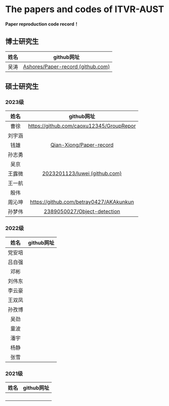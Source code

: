 # The papers and codes of ITVR-AUST

**Paper reproduction code record！**

## 博士研究生

| 姓名 |                          github网址                          |
| :--: | :----------------------------------------------------------: |
| 吴涛 | [Ashores/Paper-record (github.com)](https://github.com/Ashores/Paper-record) |



## 硕士研究生

### 2023级

|  姓名  |                          github网址                          |
| :----: | :----------------------------------------------------------: |
|  曹徐  | https://github.com/caoxu12345/GroupRepor             |
| 刘宇涵 |                                                              |
|  钱雄  |     [Qian-Xiong/Paper-record](https://github.com/Qian-Xiong/Paper-record)|
| 孙志勇 |                                                              |
|  吴京  |                                                              |
| 王露微 | [2023201123/luwei (github.com)](https://github.com/2023201123/luwei) |
| 王一航 |                                                              |
|  殷伟  |                                                              |
| 周沁坤 |          https://github.com/betray0427/AKAkunkun                                                    |
| 孙梦伟 | [2389050027/Object-detection](https://github.com/2389050027/Object-detection/tree/main) |



### 2022级

|  姓名  | github网址 |
| :----: | :--------: |
| 党安培 |            |
| 吕自强 |            |
|  邓彬  |            |
| 刘伟东 |            |
| 李云豪 |            |
| 王双凤 |            |
| 孙孜博 |            |
|  吴劲  |            |
|  童波  |            |
|  潘宇  |            |
|  杨静  |            |
|  张雪  |            |

### 2021级

| 姓名 | github网址 |
| :--: | :--------: |
|      |            |
|      |            |
|      |            |
|      |            |

